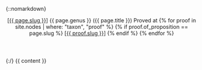 <section id="{{ page.slug }}">

{::nomarkdown}
  <header class="inline">
    <a class="slug" href="{{ page.url | relative_url }}">[{{ page.slug }}]</a>
    <span class='genus'>{{ page.genus }}</span>
    ({{ page.title }})
    <span class='proof-list'>
      Proved at
      {% for proof in site.nodes | where: "taxon", "proof" %}
      {% if proof.of_proposition == page.slug %}
      <a class="slug" href="{{ proof.url | relative_url }}">[{{ proof.slug }}]</a>
      {% endif %}
      {% endfor %}
    </span>
  </header>
{:/}
{{ content }}
</section>
